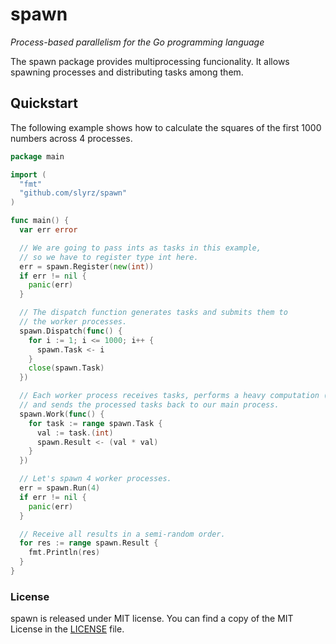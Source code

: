# spawn

*Process-based parallelism for the Go programming language*

The spawn package provides multiprocessing funcionality. It
allows spawning processes and distributing tasks among them.

## Quickstart

The following example shows how to calculate the squares of the
first 1000 numbers across 4 processes.

```go
package main

import (
  "fmt"
  "github.com/slyrz/spawn"
)

func main() {
  var err error

  // We are going to pass ints as tasks in this example,
  // so we have to register type int here.
  err = spawn.Register(new(int))
  if err != nil {
    panic(err)
  }

  // The dispatch function generates tasks and submits them to
  // the worker processes.
  spawn.Dispatch(func() {
    for i := 1; i <= 1000; i++ {
      spawn.Task <- i
    }
    close(spawn.Task)
  })

  // Each worker process receives tasks, performs a heavy computation (x^2)
  // and sends the processed tasks back to our main process.
  spawn.Work(func() {
    for task := range spawn.Task {
      val := task.(int)
      spawn.Result <- (val * val)
    }
  })

  // Let's spawn 4 worker processes.
  err = spawn.Run(4)
  if err != nil {
    panic(err)
  }

  // Receive all results in a semi-random order.
  for res := range spawn.Result {
    fmt.Println(res)
  }
}
```

### License

spawn is released under MIT license.
You can find a copy of the MIT License in the [LICENSE](./LICENSE) file.

